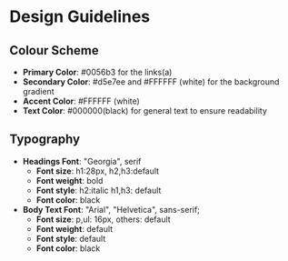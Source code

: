 # Design Guidelines

## Colour Scheme
- **Primary Color**: #0056b3 for the links(a)
- **Secondary Color**: #d5e7ee and #FFFFFF (white) for the  background gradient 
- **Accent Color**: #FFFFFF (white)
- **Text Color**: #000000(black) for general text to ensure readability

## Typography
- **Headings Font**: "Georgia", serif
    - **Font size**: h1:28px, h2,h3:default
    - **Font weight**: bold
    - **Font style**: h2:italic h1,h3: default
    - **Font color**: black
- **Body Text Font**: "Arial", "Helvetica", sans-serif;
     - **Font size**: p,ul: 16px, others: default
    - **Font weight**: default
    - **Font style**: default 
    - **Font color**: black

